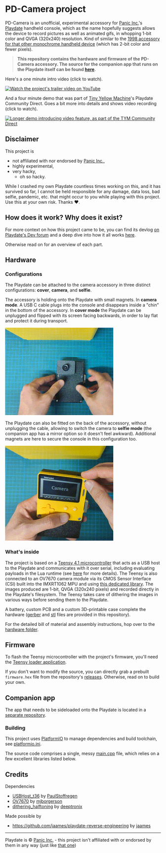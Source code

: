 # PD-Camera project

PD-Camera is an unofficial, experimental accessory for [Panic Inc.](https://panic.com/)'s [Playdate](https://play.date) handheld console, which as the name hopefully suggests allows the device to record pictures as well as animated gifs, in whopping  1-bit color and QVGA (320x240) resolution. Kind of similar to the [1998 accessory for that other monochrome handheld device](https://en.wikipedia.org/wiki/Game_Boy_Camera) (which has 2-bit color and fewer pixels).

> **This repository contains the hardware and firmware of the PD-Camera accessory. The source for the companion app that runs on the Playdate itself can be found [here](https://github.com/t0mg/pd-camera-app).**

Here's a one minute intro video (click to watch).

[![Watch the project's trailer video on YouTube](https://img.youtube.com/vi/sbAL9xYFmcQ/0.jpg)](https://www.youtube.com/watch?v=sbAL9xYFmcQ)

And a four minute demo that was part of [Tiny Yellow Machine](https://www.youtube.com/@TinyYellowMachine)'s Playdate Community Direct. Goes a bit more into details and shows video recording (click to watch).

[![Longer demo introducing video feature, as part of the TYM Community Direct](https://img.youtube.com/vi/dU_6qfiDft4/0.jpg)](https://youtu.be/dU_6qfiDft4?t=1531)

## Disclaimer

This project is 
- not affiliated with nor endorsed by [Panic Inc.](https://panic.com/), 
- highly experimental,
- very hacky,
   - oh so hacky.

While I crashed my own Playdate countless times working on this, and it has survived so far, I cannot be held responsible for any damage, data loss, bad selfie, pandemic, etc. that might occur to you while playing with this project. Use this at your own risk. Thanks ❤️.

## How does it work? Why does it exist?

For more context on how this project came to be, you can find its devlog [on Playdate's Dev forum](https://devforum.play.date/t/playdate-oneil-camera/11043) and a deep dive into how it all works [here](dive.md).

Otherwise read on for an overview of each part.

## Hardware

### Configurations

The Playdate can be attached to the camera accessory in three distinct configurations: **cover**, **camera**, and **selfie**.

The accessory is holding onto the Playdate with small magnets. In **camera mode**. A USB C cable plugs into the console and disappears inside a "chin" in the bottom of the accessory. In **cover mode** the Playdate can be unplugged and flipped with its screen facing backwards, in order to lay flat and protect it during transport.

![Transforming from cover mode to camera mode](images/cover-mode.gif)

The Playdate can also be fitted on the back of the accessory, without unplugging the cable, allowing to switch the camera to **selfie mode** (the companion app has a mirror option so it doesn't feel awkward). Additional magnets are here to secure the console in this configuration too.

![Switching to selfie mode](images/selfie-mode.gif)

### What's inside

The project is based on a [Teensy 4.1 microcontroller](https://www.pjrc.com/store/teensy41.html) that acts as a USB host to the Playdate and communicates with it over serial, including evaluating payloads in the Lua runtime (see [here](https://github.com/jaames/playdate-reverse-engineering/blob/main/usb/usb.md) for more details). The Teensy is also connected to an OV7670 camera module via its CMOS Sensor Interface (CSI) built into the IMXRT1062 MPU and using [this dedicated library](https://github.com/mjborgerson/OV7670). The images produced are 1-bit, QVGA (320x240 pixels) and recorded directly in the Playdate's filesystem. The Teensy takes care of dithering the images in various ways before sending them to the Playdate.

A battery, custom PCB and a custom 3D-printable case complete the hardware ([gerber](hardware/pcb) and [stl](hardware/case) files are provided in this repository).

For the detailed bill of material and assembly instructions, hop over to the [hardware folder](/hardware/).

## Firmware

To flash the Teensy microcontroller with the project's firmware, you'll need the [Teensy loader application](https://www.pjrc.com/teensy/loader.html). 

If you don't want to modify the source, you can directly grab a prebuilt `firmware.hex` file from the repository's [releases](https://github.com/t0mg/pd-camera/releases). Otherwise, read on to build your own.

## Companion app

The app that needs to be sideloaded onto the Playdate is located in a [separate repository](https://github.com/t0mg/pd-camera-app).

### Building

This project uses [PlatformIO](https://platformio.org/) to manage dependencies and build toolchain, see [platformio.ini](platformio.ini).

The source code comprises a single, messy [main.cpp](src/main.cpp) file, which relies on a few excellent libraries listed below.

## Credits

Dependencies
  -	[USBHost_t36](https://github.com/PaulStoffregen/USBHost_t36) by 
  [PaulStoffregen](https://github.com/PaulStoffregen)
  - [OV7670](https://github.com/mjborgerson/OV7670) by [mjborgerson](https://github.com/mjborgerson)
  - [dithering_halftoning](https://github.com/deeptronix/dithering_halftoning) by [deeptronix](https://github.com/deeptronix)

Made possible by
- https://github.com/jaames/playdate-reverse-engineering by [jaames](https://github.com/jaames)

 ----

 Playdate is © [Panic Inc.](https://panic.com/) - this project isn't affiliated with or endorsed by them in any way (just like [that one](https://github.com/jaames/playdate-reverse-engineering))
